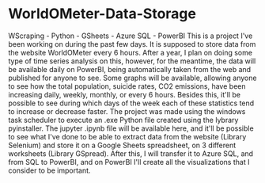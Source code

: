 # WorldOMeter-Data-Storage
WScraping - Python - GSheets - Azure SQL - PowerBI
This is a project I've been working on during the past few days. It is supposed to store data from the website WorldOMeter every 6 hours. After a year, I plan on doing some type of time series analysis on this, however, for the meantime, the data will be available daily on PowerBI, being automatically taken from the web and published for anyone to see. Some graphs will be available, allowing anyone to see how the total population, suicide rates, CO2 emissions, have been increasing daily, weekly, monthly, or every 6 hours. Besides this, it'll be possible to see during which days of the week each of these statistics tend to increase or decrease faster.
The project was made using the windows task scheduler to execute an .exe Python file created using the lybrary pyinstaller. The jupyter .ipynb file will be available here, and it'll be possible to see what I've done to be able to extract data from the website (Library Selenium) and store it on a Google Sheets spreadsheet, on 3 different worksheets (Library GSpread). After this, I will transfer it to Azure SQL, and from SQL to PowerBI, and on PowerBI I'll create all the visualizations that I consider to be important.
